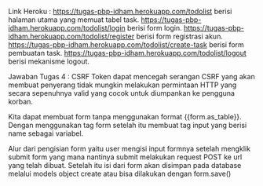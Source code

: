 Link Heroku :
 https://tugas-pbp-idham.herokuapp.com/todolist berisi halaman utama yang memuat tabel task.
 https://tugas-pbp-idham.herokuapp.com/todolist/login berisi form login.
 https://tugas-pbp-idham.herokuapp.com/todolist/register berisi form registrasi akun.
 https://tugas-pbp-idham.herokuapp.com/todolist/create-task berisi form pembuatan task.
 https://tugas-pbp-idham.herokuapp.com/todolist/logout berisi mekanisme logout.

Jawaban Tugas 4 :
CSRF Token dapat mencegah serangan CSRF yang akan membuat penyerang tidak mungkin melakukan permintaan HTTP yang secara sepenuhnya valid yang cocok untuk diumpankan ke pengguna korban.

Kita dapat membuat form tanpa menggunakan format {{form.as_table}}. Dengan menggunakan tag form setelah itu membuat tag input yang berisi name sebagai variabel.

Alur dari pengisian form yaitu user mengisi input formnya setelah mengklik submit form yang mana nantinya submit melakukan request POST ke url yang telah dibuat. Setelah itu isi dari form akan disimpan pada database melalui models object create atau bisa dilakukan dengan form.save()